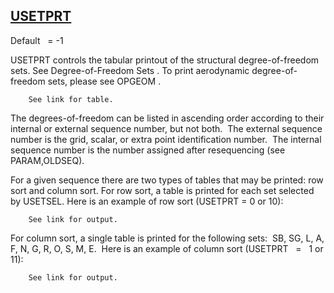 ## [USETPRT](https://nexus.hexagon.com/documentationcenter/bundle/MSC_Nastran_2022.4/page/Nastran_Combined_Book/qrg/parameters/TOC.USETPRT.xhtml)

Default    = -1

USETPRT controls the tabular printout of the structural degree-of-freedom sets. See  Degree-of-Freedom Sets . To print aerodynamic degree-of-freedom sets, please see   OPGEOM  .

        See link for table.

The degrees-of-freedom can be listed in ascending order according to their internal or external sequence number, but not both.  The external sequence number is the grid, scalar, or extra point identification number.  The internal sequence number is the number assigned after resequencing (see PARAM,OLDSEQ).

For a given sequence there are two types of tables that may be printed: row sort and column sort. For row sort, a table is printed for each set selected by USETSEL. Here is an example of row sort (USETPRT = 0 or 10):

        See link for output.

For column sort, a single table is printed for the following sets:  SB, SG, L, A, F, N, G, R, O, S, M, E.  Here is an example of column sort (USETPRT   =   1 or 11):

        See link for output.
